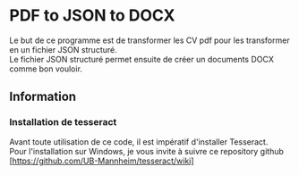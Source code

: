 # PDF to JSON to DOCX

Le but de ce programme est de transformer les CV pdf pour les transformer en un fichier JSON structuré.  
Le fichier JSON structuré permet ensuite de créer un documents DOCX comme bon vouloir. 

## Information

### Installation de tesseract
Avant toute utilisation de ce code, il est impératif d'installer Tesseract.  
Pour l'installation sur Windows, je vous invite à suivre ce repository github [https://github.com/UB-Mannheim/tesseract/wiki]


